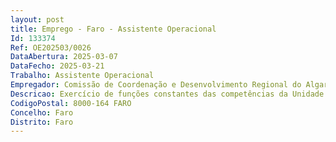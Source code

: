 ```yaml
--- 
layout: post
title: Emprego - Faro - Assistente Operacional
Id: 133374
Ref: OE202503/0026
DataAbertura: 2025-03-07
DataFecho: 2025-03-21
Trabalho: Assistente Operacional
Empregador: Comissão de Coordenação e Desenvolvimento Regional do Algarve, I.P.
Descricao: Exercício de funções constantes das competências da Unidade de Investimento e Inovação na Agricultura e Pescas da CCDR Algarve, I.P., a que se refere o artigo 10.º da Portaria n.º 403 2023, de 05 de dezembro, que aprovou os estatutos da CCDR Algarve, I.P. O posto de trabalho é referente à Divisão de Apoio à Produção Agrícola, Inovação e Formação (DAPAIF), na área da agricultura, sendo por isso relevada a experiência, nomeadamente As atividades a desenvolver serão de natureza executiva, de caráter manual ou mecânico, enquadradas em diretivas gerais bem definidas e com graus de complexidade variáveis  execução de tarefas de apoio elementares, indispensáveis ao funcionamento do Serviço, podendo comportar esforço físico  responsabilidade pelos equipamentos sob sua guarda e sua correta utilização, procedendo, quando necessário, à manutenção e reparação dos mesmos, sendo que, os candidatos deverão evidenciar  capacidade para desenvolver trabalhos agrícolas, capacidade de análise e sentido crítico, espírito de iniciativa e motivação, bom relacionamento interpessoal, facilidade para trabalhar em equipa e partilhar pontos de vista, capacidade de adaptação e melhoria contínuaDestacam se a realização das seguintes tarefas a) Atividades agrícolas diversas (sachas, podas, mondas, colheitas) b) Operação de máquinas agrícolas e respetiva manutenção (tratores, motosserras, motoroçadoras, outros equipamentos c) Aplicação de produtos fitofarmacêuticos d) Instalação, verificação e manutenção de sistemas de rega.
CodigoPostal: 8000-164 FARO
Concelho: Faro
Distrito: Faro
--- 
```

